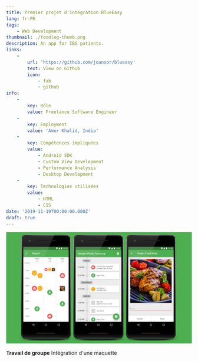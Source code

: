 ```yaml
---
title: Premier projet d'intégration BlueEasy
lang: fr-FR
tags:
    - Web Development
thumbnail: ./foodlog-thumb.png
description: An app for IBS patients.
links:
    -
        url: 'https://github.com/joansor/blueasy'
        text: View on Github
        icon:
            - fab
            - github
info:
    -
        key: Rôle
        value: Freelance Software Engineer
    -
        key: Employment
        value: 'Amer Khalid, India'
    -
        key: Compétences impliquées
        value:
            - Android SDK
            - Custom View Development
            - Performance Analysis
            - Desktop Development
    -
        key: Technologies utilisées
        value:
            - HTML
            - CSS
date: '2019-11-19T00:00:00.000Z'
draft: true
---
```

![An image](/foodlog.png)

**Travail de groupe** Intégration d'une maquette
